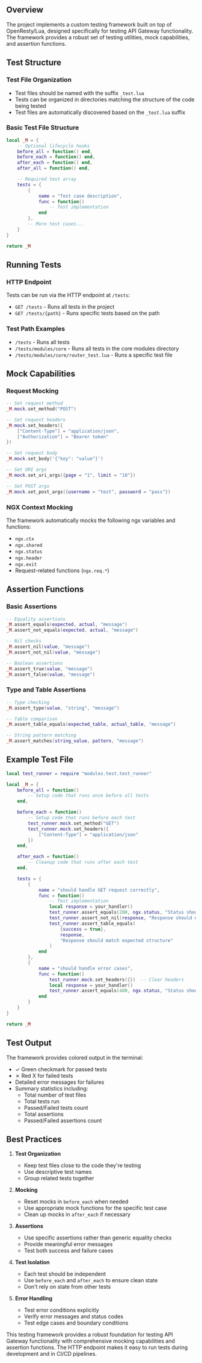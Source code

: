 ## Overview

The project implements a custom testing framework built on top of OpenResty/Lua, designed specifically for testing API Gateway functionality. The framework provides a robust set of testing utilities, mock capabilities, and assertion functions.

## Test Structure

### Test File Organization

- Test files should be named with the suffix `_test.lua`
- Tests can be organized in directories matching the structure of the code being tested
- Test files are automatically discovered based on the `_test.lua` suffix

### Basic Test File Structure

```lua
local _M = {
    -- Optional lifecycle hooks
    before_all = function() end,
    before_each = function() end,
    after_each = function() end,
    after_all = function() end,

    -- Required test array
    tests = {
        {
            name = "Test case description",
            func = function()
                -- Test implementation
            end
        },
        -- More test cases...
    }
}

return _M
```

## Running Tests

### HTTP Endpoint

Tests can be run via the HTTP endpoint at `/tests`:

- `GET /tests` - Runs all tests in the project
- `GET /tests/{path}` - Runs specific tests based on the path

### Test Path Examples

- `/tests` - Runs all tests
- `/tests/modules/core` - Runs all tests in the core modules directory
- `/tests/modules/core/router_test.lua` - Runs a specific test file

## Mock Capabilities

### Request Mocking

```lua
-- Set request method
_M.mock.set_method("POST")

-- Set request headers
_M.mock.set_headers({
    ["Content-Type"] = "application/json",
    ["Authorization"] = "Bearer token"
})

-- Set request body
_M.mock.set_body('{"key": "value"}')

-- Set URI args
_M.mock.set_uri_args({page = "1", limit = "10"})

-- Set POST args
_M.mock.set_post_args({username = "test", password = "pass"})
```

### NGX Context Mocking

The framework automatically mocks the following ngx variables and functions:

- `ngx.ctx`
- `ngx.shared`
- `ngx.status`
- `ngx.header`
- `ngx.exit`
- Request-related functions (`ngx.req.*`)

## Assertion Functions

### Basic Assertions

```lua
-- Equality assertions
_M.assert_equals(expected, actual, "message")
_M.assert_not_equals(expected, actual, "message")

-- Nil checks
_M.assert_nil(value, "message")
_M.assert_not_nil(value, "message")

-- Boolean assertions
_M.assert_true(value, "message")
_M.assert_false(value, "message")
```

### Type and Table Assertions

```lua
-- Type checking
_M.assert_type(value, "string", "message")

-- Table comparison
_M.assert_table_equals(expected_table, actual_table, "message")

-- String pattern matching
_M.assert_matches(string_value, pattern, "message")
```

## Example Test File

```lua
local test_runner = require "modules.test.test_runner"

local _M = {
    before_all = function()
        -- Setup code that runs once before all tests
    end,

    before_each = function()
        -- Setup code that runs before each test
        test_runner.mock.set_method("GET")
        test_runner.mock.set_headers({
            ["Content-Type"] = "application/json"
        })
    end,

    after_each = function()
        -- Cleanup code that runs after each test
    end,

    tests = {
        {
            name = "should handle GET request correctly",
            func = function()
                -- Test implementation
                local response = your_handler()
                test_runner.assert_equals(200, ngx.status, "Status should be 200")
                test_runner.assert_not_nil(response, "Response should not be nil")
                test_runner.assert_table_equals(
                    {success = true},
                    response,
                    "Response should match expected structure"
                )
            end
        },
        {
            name = "should handle error cases",
            func = function()
                test_runner.mock.set_headers({})  -- Clear headers
                local response = your_handler()
                test_runner.assert_equals(400, ngx.status, "Status should be 400")
            end
        }
    }
}

return _M
```

## Test Output

The framework provides colored output in the terminal:

- ✓ Green checkmark for passed tests
- ✗ Red X for failed tests
- Detailed error messages for failures
- Summary statistics including:
  - Total number of test files
  - Total tests run
  - Passed/Failed tests count
  - Total assertions
  - Passed/Failed assertions count

## Best Practices

1. **Test Organization**

   - Keep test files close to the code they're testing
   - Use descriptive test names
   - Group related tests together

2. **Mocking**

   - Reset mocks in `before_each` when needed
   - Use appropriate mock functions for the specific test case
   - Clean up mocks in `after_each` if necessary

3. **Assertions**

   - Use specific assertions rather than generic equality checks
   - Provide meaningful error messages
   - Test both success and failure cases

4. **Test Isolation**

   - Each test should be independent
   - Use `before_each` and `after_each` to ensure clean state
   - Don't rely on state from other tests

5. **Error Handling**
   - Test error conditions explicitly
   - Verify error messages and status codes
   - Test edge cases and boundary conditions

This testing framework provides a robust foundation for testing API Gateway functionality with comprehensive mocking capabilities and assertion functions. The HTTP endpoint makes it easy to run tests during development and in CI/CD pipelines.
